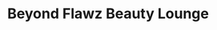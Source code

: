 ---
title: "Beyond Flawz Beauty Lounge"
url: /cleveland/beyond-flawz-beauty-lounge/
shop: Kosmetik
---